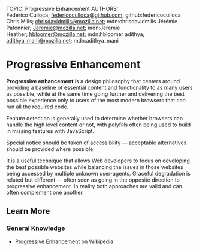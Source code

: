 TOPIC: Progressive Enhancement
AUTHORS: Federico Culloca; federicoculloca@github.com; github:federicoculloca
         Chris Mills; chrisdavidmills@mozilla.net; mdn:chrisdavidmills
         Jérémie Patonnier; Jeremie@mozilla.net; mdn:Jeremie
         Heather; hbloomer@mozilla.net; mdn:hbloomer
         adithya; adithya_mani@mozilla.net; mdn:adithya_mani

# Progressive Enhancement

**Progressive enhancement** is a design philosophy that centers around providing a
baseline of essential content and functionality to as many users as possible, while at
the same time going further and delivering the best possible experience only to users of
the most modern browsers that can run all the required code.

Feature detection is generally used to determine whether browsers can handle the
high level content or not, with polyfills often being used to build in missing features with JavaScript.

Special notice should be taken of accessibility — acceptable alternatives should be provided where possible.

It is a useful technique that allows Web developers to focus on developing the best
possible websites while balancing the issues in those websites being accessed by
multiple unknown user-agents. Graceful degradation is related but different — often seen
as going in the opposite direction to progressive enhancement. In reality both
approaches are valid and can often complement one another.

## Learn More

### General Knowledge

- [Progressive Enhancement](https://en.wikipedia.org/wiki/Progressive%20enhancement) on Wikipedia
